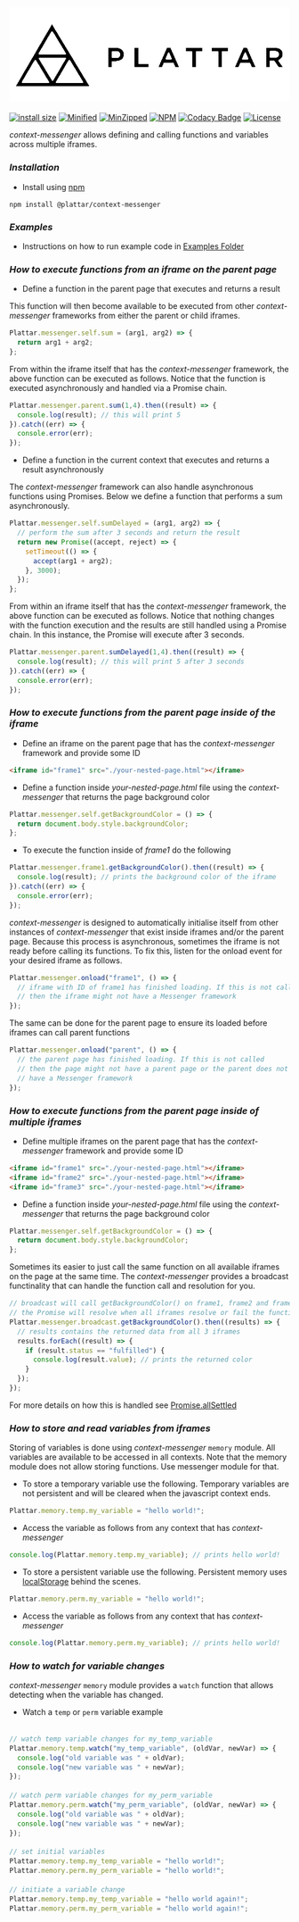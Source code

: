 <h3 align="center">
  <img src="graphics/logo.png?raw=true" alt="Plattar Logo" width="600">
</h3>

[![install size](https://packagephobia.com/badge?p=@plattar/context-messenger)](https://packagephobia.com/result?p=@plattar/context-messenger)
[![Minified](https://badgen.net/bundlephobia/min/@plattar/context-messenger)](https://bundlephobia.com/result?p=@plattar/context-messenger)
[![MinZipped](https://badgen.net/bundlephobia/minzip/@plattar/context-messenger)](https://bundlephobia.com/result?p=@plattar/context-messenger)
[![NPM](https://img.shields.io/npm/v/@plattar/context-messenger)](https://www.npmjs.com/package/@plattar/context-messenger)
[![Codacy Badge](https://api.codacy.com/project/badge/Grade/95f7fb8235314e93b2f462e13dfb4034)](https://app.codacy.com/gh/Plattar/context-messenger?utm_source=github.com&utm_medium=referral&utm_content=Plattar/context-messenger&utm_campaign=Badge_Grade)
[![License](https://img.shields.io/npm/l/@plattar/context-messenger)](https://www.npmjs.com/package/@plattar/context-messenger)

_context-messenger_ allows defining and calling functions and variables across multiple iframes.

### _Installation_

-   Install using [npm](https://www.npmjs.com/package/@plattar/context-messenger)

```console
npm install @plattar/context-messenger
```

### _Examples_

-   Instructions on how to run example code in [Examples Folder](https://github.com/Plattar/context-messenger/tree/master/examples)

### _How to execute functions from an iframe on the parent page_

-   Define a function in the parent page that executes and returns a result

This function will then become available to be executed from other _context-messenger_ frameworks from either the parent or child iframes.

```javascript
Plattar.messenger.self.sum = (arg1, arg2) => {
  return arg1 + arg2;
};
```

From within the iframe itself that has the _context-messenger_ framework, the above function can be executed as follows. Notice that the function is executed asynchronously and handled via a Promise chain. 

```javascript
Plattar.messenger.parent.sum(1,4).then((result) => {
  console.log(result); // this will print 5
}).catch((err) => {
  console.error(err);
});
```

-   Define a function in the current context that executes and returns a result asynchronously

The _context-messenger_ framework can also handle asynchronous functions using Promises. Below we define a function that performs a sum asynchronously.

```javascript
Plattar.messenger.self.sumDelayed = (arg1, arg2) => {
  // perform the sum after 3 seconds and return the result
  return new Promise((accept, reject) => {
    setTimeout(() => {
      accept(arg1 + arg2);
    }, 3000);
  });
};
```

From within an iframe itself that has the _context-messenger_ framework, the above function can be executed as follows. Notice that nothing changes with the function execution and the results are still handled using a Promise chain. In this instance, the Promise will execute after 3 seconds.

```javascript
Plattar.messenger.parent.sumDelayed(1,4).then((result) => {
  console.log(result); // this will print 5 after 3 seconds
}).catch((err) => {
  console.error(err);
});
```

### _How to execute functions from the parent page inside of the iframe_

-   Define an iframe on the parent page that has the _context-messenger_ framework and provide some ID

```html
<iframe id="frame1" src="./your-nested-page.html"></iframe>
```

-   Define a function inside _your-nested-page.html_ file using the _context-messenger_ that returns the page background color

```javascript
Plattar.messenger.self.getBackgroundColor = () => {
  return document.body.style.backgroundColor;
};
```

-   To execute the function inside of _frame1_ do the following

```javascript
Plattar.messenger.frame1.getBackgroundColor().then((result) => {
  console.log(result); // prints the background color of the iframe
}).catch((err) => {
  console.error(err);
});
```

_context-messenger_ is designed to automatically initialise itself from other instances of _context-messenger_ that exist inside iframes and/or the parent page. Because this process is asynchronous, sometimes the iframe is not ready before calling its functions. To fix this, listen for the onload event for your desired iframe as follows.

```javascript
Plattar.messenger.onload("frame1", () => {
  // iframe with ID of frame1 has finished loading. If this is not called
  // then the iframe might not have a Messenger framework
});
```

The same can be done for the parent page to ensure its loaded before iframes can call parent functions

```javascript
Plattar.messenger.onload("parent", () => {
  // the parent page has finished loading. If this is not called
  // then the page might not have a parent page or the parent does not
  // have a Messenger framework
});
```

### _How to execute functions from the parent page inside of multiple iframes_

-   Define multiple iframes on the parent page that has the _context-messenger_ framework and provide some ID

```html
<iframe id="frame1" src="./your-nested-page.html"></iframe>
<iframe id="frame2" src="./your-nested-page.html"></iframe>
<iframe id="frame3" src="./your-nested-page.html"></iframe>
```

-   Define a function inside _your-nested-page.html_ file using the _context-messenger_ that returns the page background color

```javascript
Plattar.messenger.self.getBackgroundColor = () => {
  return document.body.style.backgroundColor;
};
```

Sometimes its easier to just call the same function on all available iframes on the page at the same time. The _context-messenger_ provides a broadcast functinality that can handle the function call and resolution for you.

```javascript
// broadcast will call getBackgroundColor() on frame1, frame2 and frame3 automatically.
// the Promise will resolve when all iframes resolve or fail the function call
Plattar.messenger.broadcast.getBackgroundColor().then((results) => {
  // results contains the returned data from all 3 iframes
  results.forEach((result) => {
    if (result.status == "fulfilled") {
      console.log(result.value); // prints the returned color 
    }
  });
});
```

For more details on how this is handled see [Promise.allSettled](https://developer.mozilla.org/en-US/docs/Web/JavaScript/Reference/Global_Objects/Promise/allSettled)

### _How to store and read variables from iframes_

Storing of variables is done using _context-messenger_ `memory` module. All variables are available to be accessed in all contexts. Note that the memory module does not allow storing functions. Use messenger module for that.

-   To store a temporary variable use the following. Temporary variables are not persistent
 and will be cleared when the javascript context ends.

```javascript
Plattar.memory.temp.my_variable = "hello world!";
```

-   Access the variable as follows from any context that has _context-messenger_

```javascript
console.log(Plattar.memory.temp.my_variable); // prints hello world!
```

-   To store a persistent variable use the following. Persistent memory uses [localStorage](https://developer.mozilla.org/en-US/docs/Web/API/Window/localStorage) behind the scenes.

```javascript
Plattar.memory.perm.my_variable = "hello world!";
```

-   Access the variable as follows from any context that has _context-messenger_

```javascript
console.log(Plattar.memory.perm.my_variable); // prints hello world!
```

### _How to watch for variable changes_

_context-messenger_ `memory` module provides a `watch` function that allows detecting when the variable has changed.

-   Watch a `temp` or `perm` variable example

```javascript

// watch temp variable changes for my_temp_variable
Plattar.memory.temp.watch("my_temp_variable", (oldVar, newVar) => {
  console.log("old variable was " + oldVar);
  console.log("new variable was " + newVar);
});

// watch perm variable changes for my_perm_variable
Plattar.memory.perm.watch("my_perm_variable", (oldVar, newVar) => {
  console.log("old variable was " + oldVar);
  console.log("new variable was " + newVar);
});

// set initial variables
Plattar.memory.temp.my_temp_variable = "hello world!";
Plattar.memory.perm.my_perm_variable = "hello world!";

// initiate a variable change
Plattar.memory.temp.my_temp_variable = "hello world again!";
Plattar.memory.perm.my_perm_variable = "hello world again!";
```